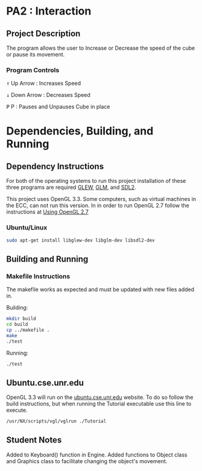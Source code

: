 # PA2 : Interaction

## Project Description
The program allows the user to Increase or Decrease the speed of the cube or pause its movement.

### Program Controls
<kbd>&#x2191;</kbd> Up Arrow : Increases Speed

<kbd>&#x2193;</kbd> Down Arrow : Decreases Speed

<kbd>P</kbd> P : Pauses and Unpauses Cube in place

# Dependencies, Building, and Running

## Dependency Instructions
For both of the operating systems to run this project installation of these three programs are required [GLEW](http://glew.sourceforge.net/), [GLM](http://glm.g-truc.net/0.9.7/index.html), and [SDL2](https://wiki.libsdl.org/Tutorials).

This project uses OpenGL 3.3. Some computers, such as virtual machines in the ECC, can not run this version. In in order to run OpenGL 2.7 follow the instructions at [Using OpenGL 2.7](https://github.com/HPC-Vis/computer-graphics/wiki/Using-OpenGL-2.7)

### Ubuntu/Linux
```bash
sudo apt-get install libglew-dev libglm-dev libsdl2-dev
```

## Building and Running

### Makefile Instructions 
The makefile works as expected and must be updated with new files added in.

Building:
```bash
mkdir build
cd build
cp ../makefile .
make
./test
```
<!-- ./test -f fragmentShader.txt -v vertexShader.txt -->
Running:
```bash
./test
```

## Ubuntu.cse.unr.edu
OpenGL 3.3 will run on the [ubuntu.cse.unr.edu](https://ubuntu.cse.unr.edu/) website. To do so follow the build instructions, but when running the Tutorial executable use this line to execute.
```bash
/usr/NX/scripts/vgl/vglrun ./Tutorial
```

## Student Notes
Added to Keyboard() function in Engine. Added functions to Object class and Graphics class to facilitate changing the object's movement.
